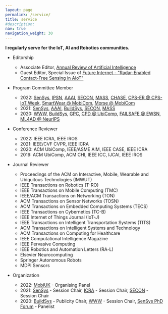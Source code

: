 ```yaml
---
layout: page
permalink: /service/
title: service
#description: 
nav: true
navigation_weight: 30
---
```


**I regularly serve for the IoT, AI and Robotics communities.** 

- Editorship
    - Associate Editor, [Annual Review of Artificial Intelligence](https://www.worldscientific.com/worldscinet/wsarai)
    - Guest Editor, Special Issue of [Future Internet - "Radar-Enabled Contact-Free Sensing in AIoT"](https://www.mdpi.com/journal/futureinternet/special_issues/_aiot)

- Program Committee Member
    - 2022: [SenSys](https://sensys.acm.org/2022/), [IPSN](https://ipsn.acm.org/2022/), [AAAI](https://aaai.org/Conferences/AAAI-22/), [SECON](https://secon2022.ieee-secon.org/), [MASS](https://sites.google.com/view/ieee-mass-2022), [CHASE](https://conferences.computer.org/chase2022/), [CPS-ER @ CPS-IoT Week](https://sites.google.com/view/cps-er/), [SmartWear @ MobiCom](https://smart-wear.vercel.app/), [Morse @ MobiCom](https://people.cs.umass.edu/~jxiong/morse/morse.html)
    - 2021: [SenSys](https://sensys2021.dei.uc.pt/), [AAAI](https://aaai.org/Conferences/AAAI-21/), [BuildSys](http://buildsys.acm.org/2021/), [SECON](https://secon2021.ieee-secon.org/), [MASS](https://eng.auburn.edu/conference/ieee-mass2021/)
    - 2020: [WWW](https://www2020.thewebconf.org/), [BuildSys](http://buildsys.acm.org/2020/), [GPC](https://www.gpc2020.cn/index.html), [CPD @ UbiComp](https://ubicomp-cpd.com/), [FAILSAFE @ EWSN](https://wp.doc.ic.ac.uk/failsafe/), [ML4AD @ NeurIPS](https://ml4ad.github.io/)

- Conference Reviewer
    - 2022: IEEE ICRA, IEEE IROS
    - 2021: IEEE/CVF CVPR, IEEE ICRA
    - 2020: ACM UbiComp, IEEE/ASME AIM, IEEE CASE, IEEE ICRA 
    - 2019: ACM UbiComp, ACM CHI, IEEE ICC, IJCAI, IEEE IROS

- Journal Reviewer
    - Proceedings of the ACM on Interactive, Mobile, Wearable and Ubiquitous Technologies (IMWUT)
    - IEEE Transactions on Robotics (T-RO)
    - IEEE Transactions on Mobile Computing (TMC)
    - IEEE/ACM Transactions on Networking (TON)
    - ACM Transactions on Sensor Networks (TOSN)
    - ACM Transactions on Embedded Computing Systems (TECS)
    - IEEE Transactions on Cybernetics (TC-B)
    - IEEE Internet of Things Journal (IoT-J)
    - IEEE Transactions on Intelligent Transportation Systems (TITS)
    - ACM Transactions on Intelligent Systems and Technology 
    - ACM Transactions on Computing for Healthcare
    - IEEE Computational Intelligence Magazine
    - IEEE Pervasive Computing
    - IEEE Robotics and Automation Letters (RA-L)
    - Elsevier Neurocomputing
    - Springer Autonomous Robots
    - MDPI Sensors

- Organization
    - 2022: [MobiUK](http://mobiuk.org/2022/) - Organising Panel
    - 2021: [SenSys](https://sensys2021.dei.uc.pt/) - Session Chair, [ICRA](https://www.ieee-icra.org/) - Session Chair, [SECON](https://secon2021.ieee-secon.org/) - Session Chair
    - 2020: [BuildSys](http://buildsys.acm.org/2020/) - Publicity Chair, [WWW](https://www2020.thewebconf.org/) - Session Chair, [SenSys PhD Forum](http://sensys.acm.org/2020/dc/) - Panelist
    